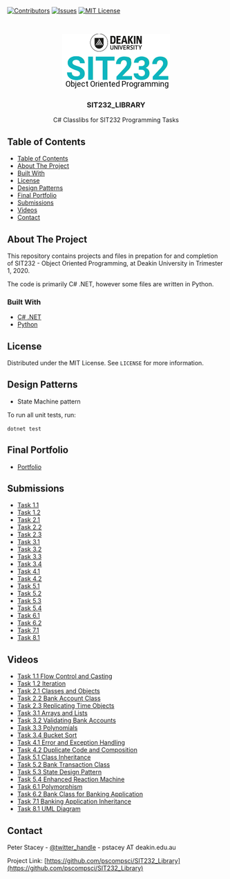 <!-- PROJECT SHIELDS -->
<!--
*** I'm using markdown "reference style" links for readability.
*** Reference links are enclosed in brackets [ ] instead of parentheses ( ).
*** See the bottom of this document for the declaration of the reference variables
*** for contributors-url, forks-url, etc. This is an optional, concise syntax you may use.
*** https://www.markdownguide.org/basic-syntax/#reference-style-links
-->
[![Contributors][contributors-shield]][contributors-url]
[![Issues][issues-shield]][issues-url]
[![MIT License][license-shield]][license-url]



<!-- PROJECT LOGO -->
<br />
<p align="center">
  <a href="https://github.com/pscompsci/sit232_library.git">
    <img src="images/logo.png" alt="Logo">
  </a>

  <h3 align="center">SIT232_LIBRARY</h3>

  <p align="center">
    C# Classlibs for SIT232 Programming Tasks
  </p>
</p>



<!-- TABLE OF CONTENTS -->
## Table of Contents

- [Table of Contents](#table-of-contents)
- [About The Project](#about-the-project)
- [Built With](#built-with)
- [License](#license)
- [Design Patterns](#design-patterns)
- [Final Portfolio](#final-portfolio)
- [Submissions](#submissions)
- [Videos](#videos)
- [Contact](#contact)


<!-- ABOUT THE PROJECT -->
## About The Project

This repository contains projects and files in prepation for and completion of SIT232 - Object Oriented Programming, at Deakin University in Trimester 1, 2020.

The code is primarily C# .NET, however some files are written in Python.

### Built With

* [C# .NET](https://docs.microsoft.com/en-us/dotnet/csharp/getting-started/introduction-to-the-csharp-language-and-the-net-framework)
* [Python](https://python.org)

<!-- LICENSE -->
## License

Distributed under the MIT License. See `LICENSE` for more information.

<!-- DESIGN PATTERNS -->
## Design Patterns

* State Machine pattern

<!-- TESTING -->

To run all unit tests, run:

```dotnet test```

<!-- FINAL PORTFOLIO -->
## Final Portfolio

* [Portfolio](Submissions/SIT232-pstacey-portfolio.pdf)

<!-- SUBMITTED TASKS -->
## Submissions
* [Task 1.1](Submissions/Practical%20Task%201.1.pdf)
* [Task 1.2](Submissions/Practical%20Task%201.2.pdf)
* [Task 2.1](Submissions/Practical%20Task%202.1.pdf)
* [Task 2.2](Submissions/Practical%20Task%202.2.pdf)
* [Task 2.3](Submissions/Practical%20Task%202.3.pdf)
* [Task 3.1](Submissions/Practical%20Task%203.1.pdf)
* [Task 3.2](Submissions/Practical%20Task%203.2.pdf)
* [Task 3.3](Submissions/Practical%20Task%203.3.pdf)
* [Task 3.4](Submissions/Practical%20Task%203.4.pdf)
* [Task 4.1](Submissions/Practical%20Task%204.1.pdf)
* [Task 4.2](Submissions/Practical%20Task%204.2.pdf)
* [Task 5.1](Submissions/Practical%20Task%205.1.pdf)
* [Task 5.2](Submissions/Practical%20Task%205.2.pdf)
* [Task 5.3](Submissions/Practical%20Task%205.3.pdf)
* [Task 5.4](Submissions/Practical%20Task%205.4.pdf)
* [Task 6.1](Submissions/Practical%20Task%206.1.pdf)
* [Task 6.2](Submissions/Practical%20Task%206.2.pdf)
* [Task 7.1](Submissions/Practical%20Task%207.1.pdf)
* [Task 8.1](Submissions/Practical%20Task%208.1.pdf)


<!-- VIDEOS -->
## Videos
* [Task 1.1 Flow Control and Casting](https://youtu.be/DcyAP9SbTfw)
* [Task 1.2 Iteration](https://youtu.be/A9neQu8zVD8)
* [Task 2.1 Classes and Objects](https://youtu.be/Mh9iEmVSyBM)
* [Task 2.2 Bank Account Class](https://youtu.be/RcVudQIwLM0)
* [Task 2.3 Replicating Time Objects](https://youtu.be/bavD2ylwOUg)
* [Task 3.1 Arrays and Lists](https://youtu.be/JxpZBAssewo)
* [Task 3.2 Validating Bank Accounts](https://youtu.be/HL19a_Di6Dw)
* [Task 3.3 Polynomials](https://youtu.be/2ILND7SROjk)
* [Task 3.4 Bucket Sort](https://youtu.be/voWpmEtdJCg)
* [Task 4.1 Error and Exception Handling](https://youtu.be/ft2O8HdsqxU)
* [Task 4.2 Duplicate Code and Composition](https://youtu.be/lH6tID7GKio)
* [Task 5.1 Class Inheritance](https://youtu.be/P73qtWAb56s)
* [Task 5.2 Bank Transaction Class](https://youtu.be/D_ghX7zGfyA)
* [Task 5.3 State Design Pattern](https://youtu.be/MsehHjetM5I)
* [Task 5.4 Enhanced Reaction Machine](https://youtu.be/wboh30mWTVc)
* [Task 6.1 Polymorphism](https://youtu.be/mqnJkiKIwbQ)
* [Task 6.2 Bank Class for Banking Application](https://youtu.be/U8Z1yslwFWE)
* [Task 7.1 Banking Application Inheritance](https://youtu.be/uzQnwz-DNLA)
* [Task 8.1 UML Diagram](https://youtu.be/emw2P6u3jUI)


<!-- CONTACT -->
## Contact

Peter Stacey - [@twitter_handle](https://twitter.com/pscompsci) - pstacey AT deakin.edu.au

Project Link: [https://github.com/pscompsci/SIT232_Library](https://github.com/pscompsci/SIT232_Library)



<!-- MARKDOWN LINKS & IMAGES -->
<!-- https://www.markdownguide.org/basic-syntax/#reference-style-links -->
[contributors-shield]: https://img.shields.io/github/contributors/pscompsci/SIT_Library.svg?style=flat-square
[contributors-url]: https://github.com/pscompsci/SIT232_Library/graphs/contributors
[issues-shield]: https://img.shields.io/github/issues/pscompsci/SIT221_Library.svg?style=flat-square
[issues-url]: https://github.com/pscompsci/SIT232_Library/issues
[license-shield]: https://img.shields.io/github/license/pscompsci/SIT221_Library.svg?style=flat-square
[license-url]: https://github.com/pscompsci/SIT232_Library/blob/master/LICENSE.txt